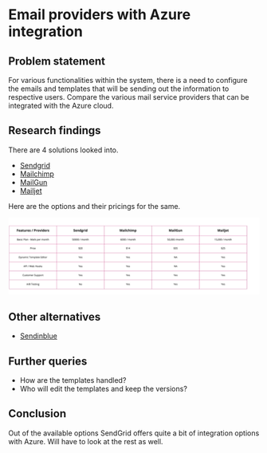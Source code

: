 # Email providers with Azure integration

## Problem statement
For various functionalities within the system, there is a need to configure the emails and templates that will be sending out the information to respective users. 
Compare the various mail service providers that can be integrated with the Azure cloud.

## Research findings
There are 4 solutions looked into.

- [Sendgrid](https://sendgrid.com/)
- [Mailchimp](https://mailchimp.com/en-gb/)
- [MailGun](https://www.mailgun.com/)
- [Mailjet](https://www.mailjet.com/)

Here are the options and their pricings for the same.

![Email Options](./.assets/mail-service-providers.jpg)


## Other alternatives 
- [Sendinblue](https://www.sendinblue.com/)


## Further queries
- How are the templates handled?
- Who will edit the templates and keep the versions?


## Conclusion
Out of the available options SendGrid offers quite a bit of integration options with Azure. Will have to look at the rest as well.